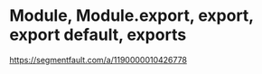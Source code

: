 # Module, Module.export, export, export default, exports

https://segmentfault.com/a/1190000010426778
